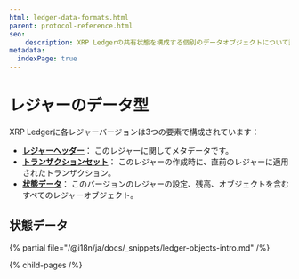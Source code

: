 ```yaml
---
html: ledger-data-formats.html
parent: protocol-reference.html
seo:
    description: XRP Ledgerの共有状態を構成する個別のデータオブジェクトについて説明します。
metadata:
  indexPage: true
---
```

# レジャーのデータ型

XRP Ledgerに各レジャーバージョンは3つの要素で構成されています：

* **[レジャーヘッダー](ledger-header.md)**： このレジャーに関してメタデータです。
* **[トランザクションセット](../transactions/index.md)**： このレジャーの作成時に、直前のレジャーに適用されたトランザクション。
* **[状態データ](ledger-entry-types/index.md)**： このバージョンのレジャーの設定、残高、オブジェクトを含むすべてのレジャーオブジェクト。


## 状態データ

{% partial file="/@i18n/ja/docs/_snippets/ledger-objects-intro.md" /%}

{% child-pages /%}

